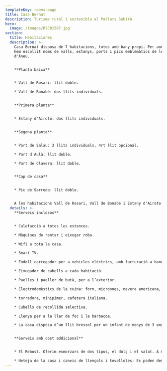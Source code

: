 ```yaml
---
templateKey: rooms-page
title: Casa Bernat
description: Turisme rural i sostenible al Pallars Sobirà
hero:
  image: /images/DSC01567.jpg
section:
  title: Habitaciones
  description: >-
    Casa Bernat disposa de 7 habitacions, totes amb bany propi. Per anomenar-les
    hem escollit noms de valls, estanys, ports i pics emblemàtics de les Valls
    d'Àneu.


    **Planta baixa**


    * Vall de Rosari: llit doble.

    * Vall de Bonabé: dos llits individuals.


    **Primera planta**


    * Estany d'Airoto: dos llits individuals.


    **Segona planta**


    * Port de Salau: 3 llits individuals, 4rt llit opcional.

    * Port d'Aulà: llit doble.

    * Port de Clavera: llit doble.


    **Cap de casa**


    * Pic de Sarredo: llit doble.


    A les habitacions Vall de Rosari, Vall de Bonabé i Estany d'Airoto hi poden accedir cadires de rodes. En cas d'hostes amb mobilitat reduïda, consulteu prèviament les condicions daccessibilitat
  details: >-
    **Serveis inclosos**


    * Calefacció a totes les estances.

    * Màquines de rentar i eixugar roba.

    * Wifi a tota la casa.

    * Smart TV.

    * Endoll carregador per a vehicles elèctrics, amb facturació a banda.

    * Eixugador de cabells a cada habitació.

    * Paelles i paeller de butà, per a l’exterior.

    * Electrodomèstics de la cuina: forn, microones, nevera americana, placa d’inducció,

    * torradora, minipimer, cafetera italiana.

    * Cubells de recollida selectiva.

    * Llenya per a la llar de foc i la barbacoa.

    * La casa disposa d’un llit bressol per un infant de menys de 3 anys.


    **Serveis amb cost addicional**


    * El Rebost. Oferim esmorzars de dos tipus, el dolç i el salat. A més busquem oferir productes fets per nosaltres o pels artesans i productors del Pallars Sobirà.

    * Neteja de la casa i canvis de llençols i tovalloles: Es poden demanar aquests serveis, amb facturació a banda.
---
```

